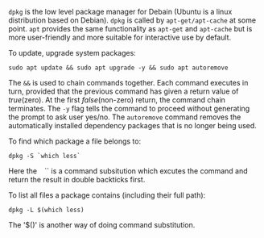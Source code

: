`dpkg` is the low level package manager for Debain (Ubuntu is a linux distribution based on Debian). `dpkg` is called by `apt-get/apt-cache` at some point. `apt` provides the same functionality as `apt-get` and `apt-cache` but is more user-friendly and more suitable for interactive use by default.

To update, upgrade system packages:
```{bash}
sudo apt update && sudo apt upgrade -y && sudo apt autoremove
```
The `&&` is used to chain commands together. Each command executes in turn, provided that the previous command has given a return value of *true*(zero). At the first *false*(non-zero) return, the command chain terminates. The `-y` flag tells the command to proceed without generating the prompt to ask user yes/no. The `autoremove` command removes the automatically installed dependency packages that is no longer being used.

To find which package a file belongs to:

```{bash}
dpkg -S `which less`
```

Here the `` `` `` is a command subsitution which excutes the command and return the result in double backticks first.

To list all files a package contains (including their full path):

```{bash}
dpkg -L $(which less)
```

The '$()' is another way of doing command substitution.
